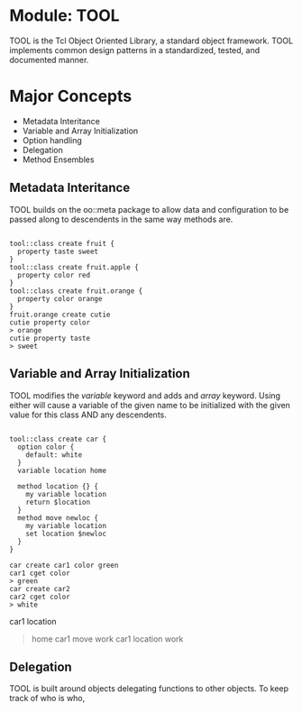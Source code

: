 Module: TOOL
============

TOOL is the Tcl Object Oriented Library, a standard object framework. TOOL
implements common design patterns in a standardized, tested, and documented
manner. 

# Major Concepts

* Metadata Interitance
* Variable and Array Initialization
* Option handling
* Delegation
* Method Ensembles

## Metadata Interitance

TOOL builds on the oo::meta package to allow data and configuration to be
passed along to descendents in the same way methods are.

<pre><code>
tool::class create fruit {
  property taste sweet
}
tool::class create fruit.apple {
  property color red
}
tool::class create fruit.orange {
  property color orange
}
fruit.orange create cutie
cutie property color
> orange
cutie property taste
> sweet
</code></pre>

## Variable and Array Initialization

TOOL modifies the *variable* keyword and adds and *array* keyword. Using
either will cause a variable of the given name to be initialized with the
given value for this class AND any descendents.

<pre><code>
tool::class create car {
  option color {
    default: white
  }
  variable location home
  
  method location {} {
    my variable location
    return $location
  }
  method move newloc {
    my variable location
    set location $newloc
  }
}

car create car1 color green
car1 cget color
> green
car create car2
car2 cget color
> white
</code></pre>

car1 location
> home
car1 move work
car1 location
> work
</code></pre>

## Delegation

TOOL is built around objects delegating functions to other objects. To
keep track of who is who, 
